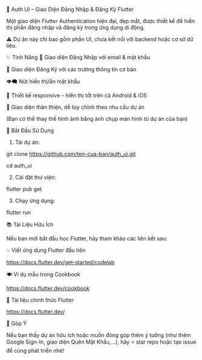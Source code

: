 🔐 Auth UI – Giao Diện Đăng Nhập & Đăng Ký Flutter

Một giao diện Flutter Authentication hiện đại, đẹp mắt, được thiết kế để hiển thị phần đăng nhập và đăng ký trong ứng dụng di động.

⚠️ Dự án này chỉ bao gồm phần UI, chưa kết nối với backend hoặc cơ sở dữ liệu.

✨ Tính Năng
🔑 Giao diện Đăng Nhập với email & mật khẩu

📝 Giao diện Đăng Ký với các trường thông tin cơ bản

👁‍🗨 Nút hiển thị/ẩn mật khẩu

📱 Thiết kế responsive – hiển thị tốt trên cả Android & iOS

🎨 Giao diện thân thiện, dễ tùy chỉnh theo nhu cầu dự án

(Bạn có thể thay thế hình ảnh bằng ảnh chụp màn hình từ dự án của bạn)

🚀 Bắt Đầu Sử Dụng

1. Tải dự án:

git clone https://github.com/ten-cua-ban/auth_ui.git

cd auth_ui

2. Cài đặt thư viện:

flutter pub get

3. Chạy ứng dụng:

flutter run

📚 Tài Liệu Hữu Ích

Nếu bạn mới bắt đầu học Flutter, hãy tham khảo các liên kết sau:

💡 Viết ứng dụng Flutter đầu tiên

https://docs.flutter.dev/get-started/codelab

🍽 Ví dụ mẫu trong Cookbook

https://docs.flutter.dev/cookbook

📘 Tài liệu chính thức Flutter

https://docs.flutter.dev/

💬 Góp Ý

Nếu bạn thấy dự án hữu ích hoặc muốn đóng góp thêm ý tưởng (như thêm Google Sign-In, giao diện Quên Mật Khẩu,...), hãy ⭐ star repo hoặc tạo issue để cùng phát triển nhé!


